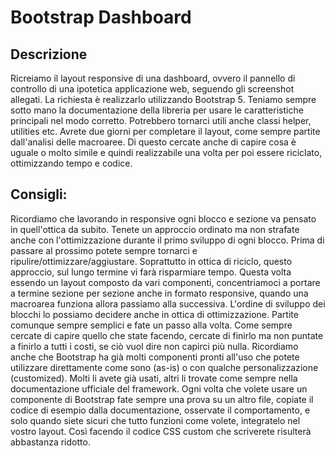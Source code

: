 # Bootstrap Dashboard

## Descrizione
Ricreiamo il layout responsive di una dashboard, ovvero il pannello di controllo di una ipotetica applicazione web, seguendo gli screenshot allegati.
La richiesta è realizzarlo utilizzando Bootstrap 5.
Teniamo sempre sotto mano la documentazione della libreria per usare le caratteristiche principali nel modo corretto.
Potrebbero tornarci utili anche classi helper, utilities etc.
Avrete due giorni per completare il layout, come sempre partite dall'analisi delle macroaree.
Di questo cercate anche di capire cosa è uguale o molto simile e quindi realizzabile una volta per poi essere riciclato, ottimizzando tempo e codice.

## Consigli:
Ricordiamo che lavorando in responsive ogni blocco e sezione va pensato in quell'ottica da subito.
Tenete un approccio ordinato ma non strafate anche con l'ottimizzazione durante il primo sviluppo di ogni blocco. Prima di passare al prossimo potete sempre tornarci e ripulire/ottimizzare/aggiustare.
Soprattutto in ottica di riciclo, questo approccio, sul lungo termine vi farà risparmiare tempo.
Questa volta essendo un layout composto da vari componenti, concentriamoci a portare a termine sezione per sezione anche in formato responsive, quando una macroarea funziona allora passiamo alla successiva.
L'ordine di sviluppo dei blocchi lo possiamo decidere anche in ottica di ottimizzazione.
Partite comunque sempre semplici e fate un passo alla volta.
Come sempre cercate di capire quello che state facendo, cercate di finirlo ma non puntate a finirlo a tutti i costi, se ciò vuol dire non capirci più nulla.
Ricordiamo anche che Bootstrap ha già molti componenti pronti all'uso che potete utilizzare direttamente come sono (as-is) o con qualche personalizzazione (customized). Molti li avete già usati, altri li trovate come sempre nella documentazione ufficiale del framework.
Ogni volta che volete usare un componente di Bootstrap fate sempre una prova su un altro file, copiate il codice di esempio dalla documentazione, osservate il comportamento, e solo quando siete sicuri che tutto funzioni come volete, integratelo nel vostro layout.
Così facendo il codice CSS custom che scriverete risulterà abbastanza ridotto. 